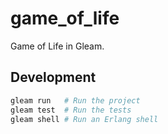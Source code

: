 # game_of_life

Game of Life in Gleam.

## Development

```sh
gleam run   # Run the project
gleam test  # Run the tests
gleam shell # Run an Erlang shell
```

